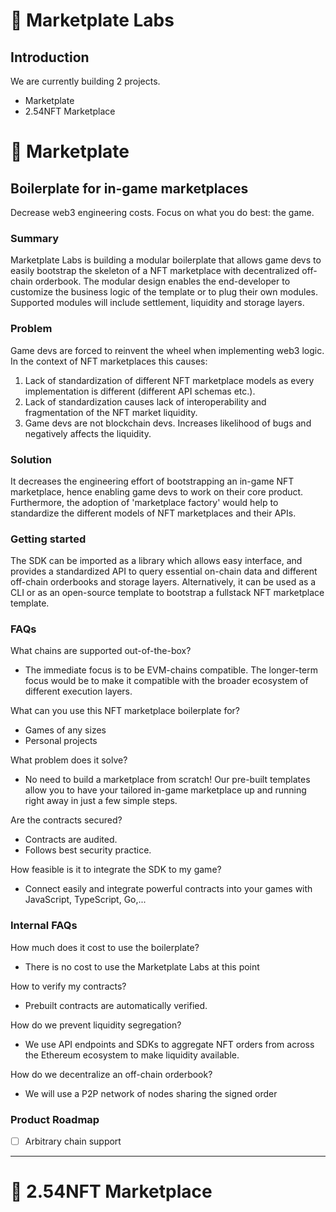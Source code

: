 # 🎴 Marketplate Labs 

## Introduction

We are currently building 2 projects.
- Marketplate
- 2.54NFT Marketplace

# 🧱 Marketplate

## Boilerplate for in-game marketplaces

Decrease web3 engineering costs. Focus on what you do best: the
game.

### Summary

Marketplate Labs is building a modular boilerplate that allows game devs to easily bootstrap
the skeleton of a NFT marketplace with decentralized off-chain
orderbook. The modular design enables the end-developer to
customize the business logic of the template or to plug their
own modules. Supported modules will include settlement,
liquidity and storage layers.

### Problem

Game devs are forced to reinvent the wheel when implementing
web3 logic. In the context of NFT marketplaces this causes:

1) Lack of standardization of different NFT marketplace models
as every implementation is different (different API schemas
etc.).
2) Lack of standardization causes lack of interoperability and
fragmentation of the NFT market liquidity.
3) Game devs are not blockchain devs. Increases likelihood of
bugs and negatively affects the liquidity.

### Solution

It decreases the engineering effort of bootstrapping an in-game NFT
marketplace, hence enabling game devs to work on their core
product. Furthermore, the adoption of 'marketplace factory' would
help to standardize the different models of NFT marketplaces and
their APIs.

### Getting started

The SDK can be imported as a library which allows easy interface,
and provides a standardized API to query essential on-chain data and
different off-chain orderbooks and storage layers. Alternatively, it can
be used as a CLI or as an open-source template to bootstrap a
fullstack NFT marketplace template.

### FAQs

What chains are supported out-of-the-box?
- The immediate focus is to be EVM-chains compatible. The
longer-term focus would be to make it compatible with the
broader ecosystem of different execution layers.
 
What can you use this NFT marketplace boilerplate for?
- Games of any sizes
- Personal projects
 
What problem does it solve?
- No need to build a marketplace from scratch! Our pre-built
templates allow you to have your tailored in-game
marketplace up and running right away in just a few simple
steps.

Are the contracts secured?
- Contracts are audited.
- Follows best security practice.

How feasible is it to integrate the SDK to my game?
- Connect easily and integrate powerful contracts into your
games with JavaScript, TypeScript, Go,...

### Internal FAQs

How much does it cost to use the boilerplate?
- There is no cost to use the Marketplate Labs at this point
 
How to verify my contracts?
- Prebuilt contracts are automatically verified.

How do we prevent liquidity segregation?
- We use API endpoints and SDKs to aggregate NFT
orders from across the Ethereum ecosystem to make
liquidity available.

How do we decentralize an off-chain orderbook?
- We will use a P2P network of nodes sharing the signed
order

### Product Roadmap

- [ ] Arbitrary chain support

----

# 🦄 2.54NFT Marketplace


<!--

**Here are some ideas to get you started:**

🙋‍♀️ A short introduction - what is your organization all about?
🌈 Contribution guidelines - how can the community get involved?
👩‍💻 Useful resources - where can the community find your docs? Is there anything else the community should know?
🍿 Fun facts - what does your team eat for breakfast?
🧙 Remember, you can do mighty things with the power of [Markdown](https://docs.github.com/github/writing-on-github/getting-started-with-writing-and-formatting-on-github/basic-writing-and-formatting-syntax)
-->
